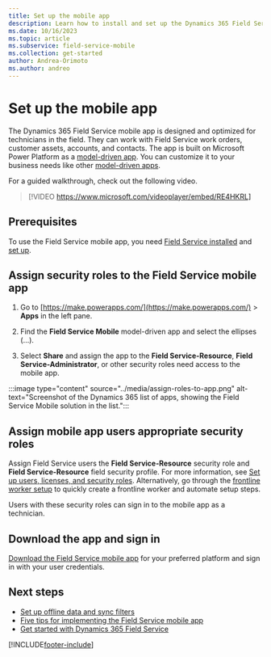 ```yaml
---
title: Set up the mobile app
description: Learn how to install and set up the Dynamics 365 Field Service mobile app.
ms.date: 10/16/2023
ms.topic: article
ms.subservice: field-service-mobile
ms.collection: get-started
author: Andrea-Orimoto
ms.author: andreo
---
```


# Set up the mobile app

The Dynamics 365 Field Service mobile app is designed and optimized for technicians in the field. They can work with Field Service work orders, customer assets, accounts, and contacts. The app is built on Microsoft Power Platform as a [model-driven app](/powerapps/maker/model-driven-apps/model-driven-app-overview). You can customize it to your business needs like other [model-driven apps](/power-apps/maker/model-driven-apps/).

For a guided walkthrough, check out the following video.

> [!VIDEO https://www.microsoft.com/videoplayer/embed/RE4HKRL]

## Prerequisites

To use the Field Service mobile app, you need [Field Service installed](install-field-service.md) and [set up](field-service-get-started.md).

## Assign security roles to the Field Service mobile app

1. Go to [https://make.powerapps.com/](https://make.powerapps.com/) > **Apps** in the left pane.

1. Find the **Field Service Mobile** model-driven app and select the ellipses (&hellip;).

1. Select **Share** and assign the app to the **Field Service-Resource**, **Field Service-Administrator**, or other security roles need access to the mobile app.

:::image type="content" source="../media/assign-roles-to-app.png" alt-text="Screenshot of the Dynamics 365 list of apps, showing the Field Service Mobile solution in the list.":::

## Assign mobile app users appropriate security roles

Assign Field Service users the **Field Service-Resource** security role and **Field Service-Resource** field security profile. For more information, see [Set up users, licenses, and security roles](../users-licenses-permissions.md). Alternatively, go through the [frontline worker setup](frontline-worker-set-up.md) to quickly create a frontline worker and automate setup steps.

Users with these security roles can sign in to the mobile app as a technician.

## Download the app and sign in

[Download the Field Service mobile app](download-get-started-mobile-app.md) for your preferred platform and sign in with your user credentials.

## Next steps

- [Set up offline data and sync filters](mobile-power-app-system-offline.md)
- [Five tips for implementing the Field Service mobile app](https://cloudblogs.microsoft.com/dynamics365/it/2021/04/21/5-tips-for-implementing-the-field-service-dynamics-365-mobile-app/)
- [Get started with Dynamics 365 Field Service](field-service-get-started.md)

[!INCLUDE[footer-include](../../includes/footer-banner.md)]

